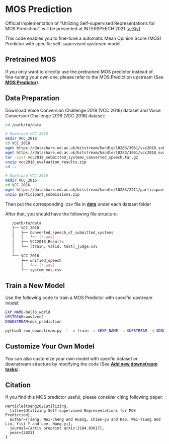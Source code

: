 # MOS Prediction

Official Implementation of "Utilizing Self-supervised Representations for MOS Prediction", will be presented at INTERSPEECH 2021 [[arXiv](https://arxiv.org/abs/2104.03017)]

This code enables you to fine-tune a automatic Mean Opinion Score (MOS) Predictor with specific self-supervised upstream model.

## Pretrained MOS
If you only want to directly use the pretrained MOS predictor instead of fine-tuning your own one, please refer to the MOS Prediction upstream (See [**MOS Predictor**](../../upstream/mos_prediction)).

## Data Preparation
Download Voice Conversion Challenge 2018 (VCC 2018) dataset and Voice Conversion Challenge 2016 (VCC 2016) dataset:
```bash
cd /path/to/data

# Download VCC 2018
mkdir VCC_2018
cd VCC_2018
wget https://datashare.ed.ac.uk/bitstream/handle/10283/3061/vcc2018_submitted_systems_converted_speech.tar.gz
wget https://datashare.ed.ac.uk/bitstream/handle/10283/3061/vcc2018_evaluation_results.zip
tar -zxvf vcc2018_submitted_systems_converted_speech.tar.gz
unzip vcc2018_evaluation_results.zip
cd ..

# Download VCC 2016
mkdir VCC_2016
cd VCC_2016 
wget https://datashare.ed.ac.uk/bitstream/handle/10283/2211/participant_submissions.zip
unzip participant_submissions.zip
```
Then put the corresponding .csv file in [**data**](data) under each dataset folder

After that, you should have the following file structure:
```bash
   /path/to/data
   ├── VCC_2018
   │   ├── Converted_speech_of_submitted_systems
   │   │   └── [*.wav]
   │   ├── VCC2018_Results
   │   └── [train, valid, test]_judge.csv
   │
   └── VCC_2016
       ├── unified_speech
       │   └── [*.wav]
       └── system_mos.csv
```




## Train a New Model
Use the following code to train a MOS Predictor with specific upstream model:
```bash
EXP_NAME=hello_world
UPSTREAM=wav2vec2
DOWNSTREAM=mos_prediction

python3 run_downstream.py -f -m train -n $EXP_NAME -u $UPSTREAM -d $DOWNSTREAM
```

## Customize Your Own Model
You can also customize your own model with specfic dataset or downstream structure by modifying the code (See [**Add new downstream tasks**](../../downstream/README.md#add-new-downstream-tasks)). 

## Citation

If you find this MOS predictor useful, please consider citing following paper:
```
@article{tseng2021utilizing,
  title={Utilizing Self-supervised Representations for MOS Prediction},
  author={Tseng, Wei-Cheng and Huang, Chien-yu and Kao, Wei-Tsung and Lin, Yist Y and Lee, Hung-yi},
  journal={arXiv preprint arXiv:2104.03017},
  year={2021}
}
```
